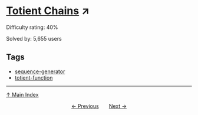 # [Totient Chains](https://projecteuler.net/problem=214) ↗️

Difficulty rating: 40%

Solved by: 5,655 users
## Tags

- [sequence-generator](../tags/sequence-generator.md)
- [totient-function](../tags/totient-function.md)



---

[↑ Main Index](../README.md)


<div align=center><a href='213.md'>← Previous</a> &nbsp;&nbsp; &nbsp;&nbsp;  <a href='215.md'>Next →</a></div>
